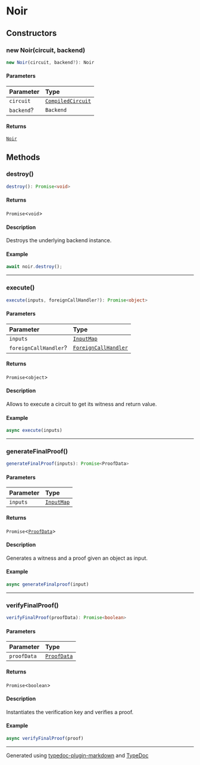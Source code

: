 # Noir

## Constructors

### new Noir(circuit, backend)

```ts
new Noir(circuit, backend?): Noir
```

#### Parameters

| Parameter | Type |
| :------ | :------ |
| `circuit` | [`CompiledCircuit`](../type-aliases/CompiledCircuit.md) |
| `backend`? | `Backend` |

#### Returns

[`Noir`](Noir.md)

## Methods

### destroy()

```ts
destroy(): Promise<void>
```

#### Returns

`Promise`\<`void`\>

#### Description

Destroys the underlying backend instance.

#### Example

```typescript
await noir.destroy();
```

***

### execute()

```ts
execute(inputs, foreignCallHandler?): Promise<object>
```

#### Parameters

| Parameter | Type |
| :------ | :------ |
| `inputs` | [`InputMap`](../type-aliases/InputMap.md) |
| `foreignCallHandler`? | [`ForeignCallHandler`](../type-aliases/ForeignCallHandler.md) |

#### Returns

`Promise`\<`object`\>

#### Description

Allows to execute a circuit to get its witness and return value.

#### Example

```typescript
async execute(inputs)
```

***

### generateFinalProof()

```ts
generateFinalProof(inputs): Promise<ProofData>
```

#### Parameters

| Parameter | Type |
| :------ | :------ |
| `inputs` | [`InputMap`](../type-aliases/InputMap.md) |

#### Returns

`Promise`\<[`ProofData`](../type-aliases/ProofData.md)\>

#### Description

Generates a witness and a proof given an object as input.

#### Example

```typescript
async generateFinalproof(input)
```

***

### verifyFinalProof()

```ts
verifyFinalProof(proofData): Promise<boolean>
```

#### Parameters

| Parameter | Type |
| :------ | :------ |
| `proofData` | [`ProofData`](../type-aliases/ProofData.md) |

#### Returns

`Promise`\<`boolean`\>

#### Description

Instantiates the verification key and verifies a proof.

#### Example

```typescript
async verifyFinalProof(proof)
```

***

Generated using [typedoc-plugin-markdown](https://www.npmjs.com/package/typedoc-plugin-markdown) and [TypeDoc](https://typedoc.org/)

